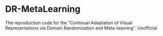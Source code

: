 # DR-MetaLearning
The reproduction code for the "Continual Adaptation of Visual Representations via Domain Randomization and Meta-learning". Unofficial.
